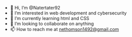 - 👋 Hi, I’m @Natertater92
- 👀 I’m interested in web development and cybersecurity
- 🌱 I’m currently learning html and CSS
- 💞️ I’m looking to collaborate on anything
- 📫 How to reach me at nethomson1492@gmail.com

<!---
Natertater92/Natertater92 is a ✨ special ✨ repository because its `README.md` (this file) appears on your GitHub profile.
You can click the Preview link to take a look at your changes.
--->
